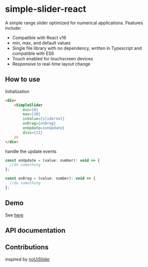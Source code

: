 # simple-slider-react

A simple range slider optimized for numerical applications. Features include:

- Compatible with React v16
- min, max, and default values
- Single file library with no dependency, written in Typescript and compatible with ES6
- Touch enabled for touchscreen devices
- Responsive to real-time layout change

## How to use

Initialization

```HTML
<div>
    <SimpleSlider
        min={0}
        max={10}
        inValue={sliderVal}
        onDrag={onDrag}
        onUpdate={onUpdate}
        divs={11}
    />
</div>
```

handle the update events

```javascript
const onUpdate = (value: number): void => {
  //do something
};

const onDrag = (value: number): void => {
  //do something
};
```

## Demo

See [here](https://simple-slider-react.now.sh/)

## API documentation

## Contributions

inspired by [noUiSlider](https://github.com/leongersen/noUiSlider/)
